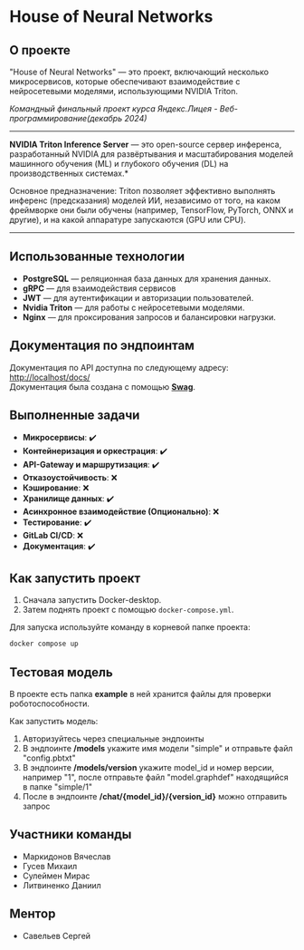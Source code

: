 # House of Neural Networks


## О проекте

"House of Neural Networks" — это проект, включающий несколько микросервисов, которые обеспечивают взаимодействие с нейросетевыми моделями, использующими NVIDIA Triton.


*Командный финальный проект курса Яндекс.Лицея - Веб-программирование(декабрь 2024)*

---
**NVIDIA Triton Inference Server** — это open-source сервер инференса, разработанный NVIDIA для развёртывания и масштабирования моделей машинного обучения (ML) и глубокого обучения (DL) на производственных системах.*

Основное предназначение:
Triton позволяет эффективно выполнять инференс (предсказания) моделей ИИ, независимо от того, на каком фреймворке они были обучены (например, TensorFlow, PyTorch, ONNX и другие), и на какой аппаратуре запускаются (GPU или CPU).

---


## Использованные технологии
- **PostgreSQL** — реляционная база данных для хранения данных.
- **gRPC** — для взаимодействия сервисов 
- **JWT** — для аутентификации и авторизации пользователей.
- **Nvidia Triton** — для работы с нейросетевыми моделями.
- **Nginx** — для проксирования запросов и балансировки нагрузки.

## Документация по эндпоинтам
Документация по API доступна по следующему адресу:  
[http://localhost/docs/](http://localhost/docs/)  
Документация была создана с помощью **[Swag](https://github.com/swaggo/swag)**.

## Выполненные задачи
- **Микросервисы**: ✔️
- **Контейнеризация и оркестрация**: ✔️
- **API-Gateway и маршрутизация**: ✔️
- **Отказоустойчивость**: ❌
- **Кэширование**: ❌
- **Хранилище данных**: ✔️
- **Асинхронное взаимодействие (Опционально)**: ❌ 
- **Тестирование**: ✔️
- **GitLab CI/CD**: ❌
- **Документация**: ✔️

## Как запустить проект
1. Сначала запустить Docker-desktop.
2. Затем поднять проект с помощью `docker-compose.yml`.

Для запуска используйте команду в корневой папке проекта:

```bash
docker compose up
```

## Тестовая модель
В проекте есть папка **example** в ней хранится файлы для проверки роботоспособности.

Как запустить модель:
1. Авторизуйтесь через специальные эндпоинты
2. В эндпоинте **/models** укажите имя модели "simple" и отправьте файл "config.pbtxt"
3. В эндпоинте **/models/version** укажите model_id и номер версии, например "1", после отправьте файл "model.graphdef" находящийся в папке "simple/1"
4. После в эндпоинте **/chat/{model_id}/{version_id}** можно отправить запрос


## Участники команды

* Маркидонов Вячеслав
* Гусев Михаил
* Сулеймен Мирас
* Литвиненко Даниил


## Ментор

* Савельев Сергей